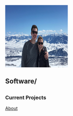 <img src="./images/jh.jpeg" alt="Jackson" width="200" height="200">
<h2>Software/<h2>

<h3>Current Projects</h3>

<nav> <a href="/about">About</a>
